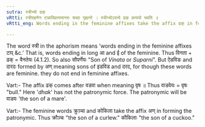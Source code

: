 ```yaml
---
sutra: स्त्रीभ्यो ढक्
vRtti: स्त्रीग्रहणेन टाबादिप्रत्ययान्ताः शब्दा गृह्यन्ते । स्त्रीभ्योऽपत्ये ढक् प्रत्ययो भवति ॥
vRtti_eng: Words ending in the feminine affixes take the affix ढक् in forming their Patronymic.

---
```

The word स्त्री in the aphorism means 'words ending in the feminine affixes टाप् &c.' That is, words ending in long आ and ई of the feminine. Thus विनता + ढक् = वैनतेयः (4.1.2). So also सौपर्णेयः "Son of _Vinata_ or _Suparni_". But ऐडविडः and दारदः formed by अण् meaning sons of इडविड and दरद, for though these words are feminine. they do not end in feminine affixes.

Vart:- The affix ढक् comes after वडवा when meaning वृष ॥ Thus वाडवेयः = वृषः "bull." Here '_dhak_' has not the patronymic force. The patronymic will be वाडवः 'the son of a mare'.

Vart:- The feminine words क्रुञ्चा and कोकिला take the affix अण् in forming the patronymic. Thus क्रौञ्चः "the son of a curlew." कौकिलाः "the son of a cuckoo."